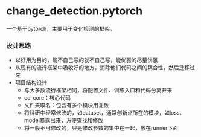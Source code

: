 # change_detection.pytorch

一个基于pytorch，主要用于变化检测的框架。

### 设计思路

- 以好用为目的，能不自己写的就不自己写，能优雅的尽量优雅
- 从现有的流行框架中吸收好的地方，消除他们代码之间的耦合性，然后迁移过来
- 项目结构设计
  - 与大多数流行框架相同，将配置文件、训练入口和代码分离开来
  - cd_core：核心代码
  - 文件夹取名：包含有多个模块用复数
  - 将科研中经常修改的，如dataset，通常创新点所在的模块，如loss、model暴露出来，方便查找和修改
  - 将一般不用修改的，只是修改参数的集中在一起，放在runner下面

